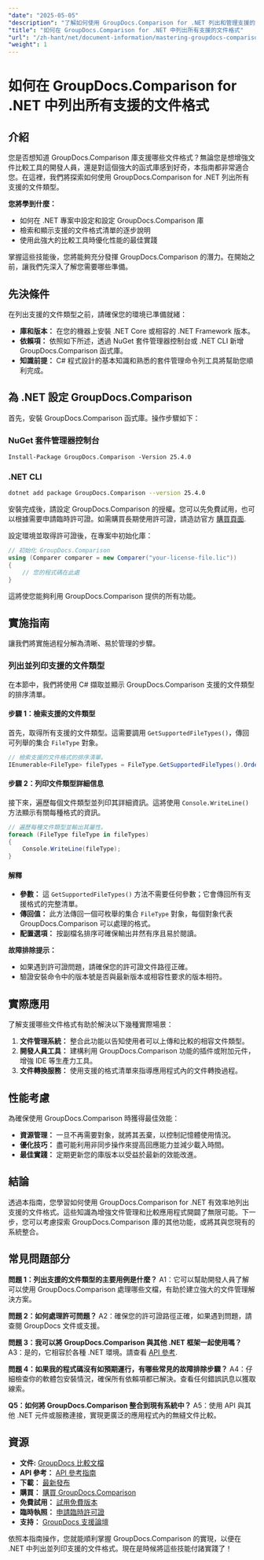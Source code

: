 ```yaml
---
"date": "2025-05-05"
"description": "了解如何使用 GroupDocs.Comparison for .NET 列出和管理支援的文件格式。面向開發人員的分步指南。"
"title": "如何在 GroupDocs.Comparison for .NET 中列出所有支援的文件格式"
"url": "/zh-hant/net/document-information/mastering-groupdocs-comparison-list-supported-formats/"
"weight": 1
---
```


# 如何在 GroupDocs.Comparison for .NET 中列出所有支援的文件格式

## 介紹

您是否想知道 GroupDocs.Comparison 庫支援哪些文件格式？無論您是想增強文件比較工具的開發人員，還是對這個強大的函式庫感到好奇，本指南都非常適合您。在這裡，我們將探索如何使用 GroupDocs.Comparison for .NET 列出所有支援的文件類型。

**您將學到什麼：**

- 如何在 .NET 專案中設定和設定 GroupDocs.Comparison 庫
- 檢索和顯示支援的文件格式清單的逐步說明
- 使用此強大的比較工具時優化性能的最佳實踐

掌握這些技能後，您將能夠充分發揮 GroupDocs.Comparison 的潛力。在開始之前，讓我們先深入了解您需要哪些準備。

## 先決條件

在列出支援的文件類型之前，請確保您的環境已準備就緒：
- **庫和版本：** 在您的機器上安裝 .NET Core 或相容的 .NET Framework 版本。
- **依賴項：** 依照如下所述，透過 NuGet 套件管理器控制台或 .NET CLI 新增 GroupDocs.Comparison 函式庫。
- **知識前提：** C# 程式設計的基本知識和熟悉的套件管理命令列工具將幫助您順利完成。

## 為 .NET 設定 GroupDocs.Comparison

首先，安裝 GroupDocs.Comparison 函式庫。操作步驟如下：

### NuGet 套件管理器控制台

```shell
Install-Package GroupDocs.Comparison -Version 25.4.0
```

### .NET CLI

```bash
dotnet add package GroupDocs.Comparison --version 25.4.0
```

安裝完成後，請設定 GroupDocs.Comparison 的授權。您可以先免費試用，也可以根據需要申請臨時許可證。如需購買長期使用許可證，請造訪官方 [購買頁面](https://purchase。groupdocs.com/buy).

設定環境並取得許可證後，在專案中初始化庫：

```csharp
// 初始化 GroupDocs.Comparison
using (Comparer comparer = new Comparer("your-license-file.lic"))
{
    // 您的程式碼在此處
}
```

這將使您能夠利用 GroupDocs.Comparison 提供的所有功能。

## 實施指南

讓我們將實施過程分解為清晰、易於管理的步驟。

### 列出並列印支援的文件類型

在本節中，我們將使用 C# 擷取並顯示 GroupDocs.Comparison 支援的文件類型的排序清單。

#### 步驟 1：檢索支援的文件類型

首先，取得所有支援的文件類型。這需要調用 `GetSupportedFileTypes()`，傳回可列舉的集合 `FileType` 對象。

```csharp
// 檢索支援的文件格式的排序清單。
IEnumerable<FileType> fileTypes = FileType.GetSupportedFileTypes().OrderBy(fileType => fileType.Extension);
```

#### 步驟 2：列印文件類型詳細信息

接下來，遍歷每個文件類型並列印其詳細資訊。這將使用 `Console.WriteLine()` 方法顯示有關每種格式的資訊。

```csharp
// 遍歷每種文件類型並輸出其屬性。
foreach (FileType fileType in fileTypes)
{
    Console.WriteLine(fileType);
}
```

#### 解釋

- **參數：** 這 `GetSupportedFileTypes()` 方法不需要任何參數；它會傳回所有支援格式的完整清單。
- **傳回值：** 此方法傳回一個可枚舉的集合 `FileType` 對象，每個對象代表 GroupDocs.Comparison 可以處理的格式。
- **配置選項：** 按副檔名排序可確保輸出井然有序且易於閱讀。

**故障排除提示：**
- 如果遇到許可證問題，請確保您的許可證文件路徑正確。
- 驗證安裝命令中的版本號是否與最新版本或相容性要求的版本相符。

## 實際應用

了解支援哪些文件格式有助於解決以下幾種實際場景：

1. **文件管理系統：** 整合此功能以告知使用者可以上傳和比較的相容文件類型。
2. **開發人員工具：** 建構利用 GroupDocs.Comparison 功能的插件或附加元件，增強 IDE 等生產力工具。
3. **文件轉換服務：** 使用支援的格式清單來指導應用程式內的文件轉換過程。

## 性能考慮

為確保使用 GroupDocs.Comparison 時獲得最佳效能：
- **資源管理：** 一旦不再需要對象，就將其丟棄，以控制記憶體使用情況。
- **優化技巧：** 盡可能利用非同步操作來提高回應能力並減少載入時間。
- **最佳實踐：** 定期更新您的庫版本以受益於最新的效能改進。

## 結論

透過本指南，您學習如何使用 GroupDocs.Comparison for .NET 有效率地列出支援的文件格式。這些知識為增強文件管理和比較應用程式開闢了無限可能。下一步，您可以考慮探索 GroupDocs.Comparison 庫的其他功能，或將其與您現有的系統整合。

## 常見問題部分

**問題 1：列出支援的文件類型的主要用例是什麼？**
A1：它可以幫助開發人員了解可以使用 GroupDocs.Comparison 處理哪些文檔，有助於建立強大的文件管理解決方案。

**問題 2：如何處理許可問題？**
A2：確保您的許可證路徑正確，如果遇到問題，請查閱 GroupDocs 文件或支援。

**問題 3：我可以將 GroupDocs.Comparison 與其他 .NET 框架一起使用嗎？**
A3：是的，它相容於各種 .NET 環境。請查看 [API 參考](https://reference。groupdocs.com/comparison/net/).

**問題 4：如果我的程式碼沒有如預期運行，有哪些常見的故障排除步驟？**
A4：仔細檢查你的軟體包安裝情況，確保所有依賴項都已解決。查看任何錯誤訊息以獲取線索。

**Q5：如何將 GroupDocs.Comparison 整合到現有系統中？**
A5：使用 API 與其他 .NET 元件或服務連接，實現更廣泛的應用程式內的無縫文件比較。

## 資源

- **文件:** [GroupDocs 比較文檔](https://docs.groupdocs.com/comparison/net/)
- **API 參考：** [API 參考指南](https://reference.groupdocs.com/comparison/net/)
- **下載：** [最新發布](https://releases.groupdocs.com/comparison/net/)
- **購買：** [購買 GroupDocs.Comparison](https://purchase.groupdocs.com/buy)
- **免費試用：** [試用免費版本](https://releases.groupdocs.com/comparison/net/)
- **臨時執照：** [申請臨時許可證](https://purchase.groupdocs.com/temporary-license/)
- **支持：** [GroupDocs 支援論壇](https://forum.groupdocs.com/c/comparison/)

依照本指南操作，您就能順利掌握 GroupDocs.Comparison 的實現，以便在 .NET 中列出並列印支援的文件格式。現在是時候將這些技能付諸實踐了！